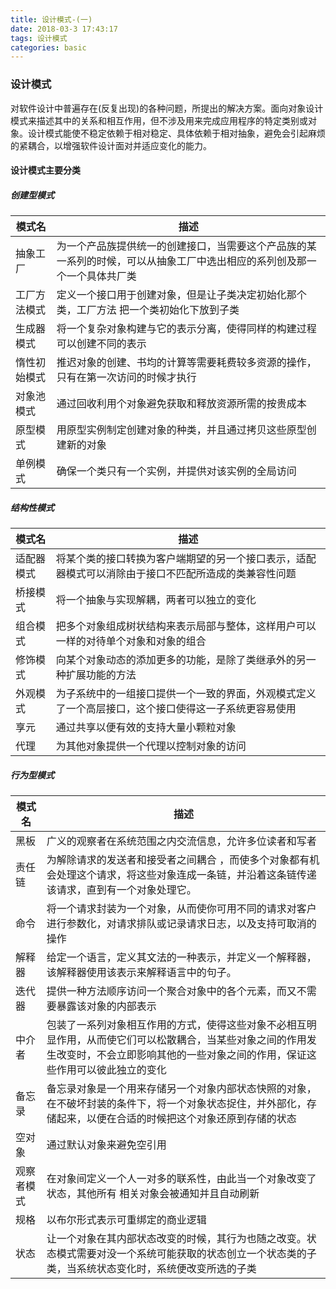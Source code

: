 ```yaml
---
title: 设计模式-(一)
date: 2018-03-3 17:43:17
tags: 设计模式
categories: basic
---
```

### 设计模式
对软件设计中普遍存在(反复出现)的各种问题，所提出的解决方案。面向对象设计模式来描述其中的关系和相互作用，但不涉及用来完成应用程序的特定类别或对象。设计模式能使不稳定依赖于相对稳定、具体依赖于相对抽象，避免会引起麻烦的紧耦合，以增强软件设计面对并适应变化的能力。
<!--more-->
####  设计模式主要分类
##### 创建型模式
模式名|描述
--|--
抽象工厂|为一个产品族提供统一的创建接口，当需要这个产品族的某一系列的时候，可以从抽象工厂中选出相应的系列创及那一个一个具体共厂类
工厂方法模式|定义一个接口用于创建对象，但是让子类决定初始化那个类，工厂方法 把一个类初始化下放到子类
生成器模式|将一个复杂对象构建与它的表示分离，使得同样的构建过程可以创建不同的表示
惰性初始模式|推迟对象的创建、书均的计算等需要耗费较多资源的操作，只有在第一次访问的时候才执行
对象池模式|通过回收利用个对象避免获取和释放资源所需的按贵成本
原型模式|用原型实例制定创建对象的种类，并且通过拷贝这些原型创建新的对象
单例模式|确保一个类只有一个实例，并提供对该实例的全局访问

##### 结构性模式
模式名|描述
--|--
适配器模式|将某个类的接口转换为客户端期望的另一个接口表示，适配器模式可以消除由于接口不匹配所造成的类兼容性问题
桥接模式|将一个抽象与实现解耦，两者可以独立的变化
组合模式|把多个对象组成树状结构来表示局部与整体，这样用户可以一样的对待单个对象和对象的组合
修饰模式|向某个对象动态的添加更多的功能，是除了类继承外的另一种扩展功能的方法
外观模式|为子系统中的一组接口提供一个一致的界面，外观模式定义了一个高层接口，这个接口使得这一子系统更容易使用
享元|通过共享以便有效的支持大量小颗粒对象
代理|为其他对象提供一个代理以控制对象的访问

##### 行为型模式
模式名|描述
--|--
黑板|广义的观察者在系统范围之内交流信息，允许多位读者和写者
责任链|为解除请求的发送者和接受者之间耦合 ，而使多个对象都有机会处理这个请求，将这些对象连成一条链，并沿着这条链传递该请求，直到有一个对象处理它。
命令|将一个请求封装为一个对象，从而使你可用不同的请求对客户进行参数化，对请求排队或记录请求日志，以及支持可取消的操作
解释器|给定一个语言，定义其文法的一种表示，并定义一个解释器，该解释器使用该表示来解释语言中的句子。
迭代器|提供一种方法顺序访问一个聚合对象中的各个元素，而又不需要暴露该对象的内部表示
中介者|包装了一系列对象相互作用的方式，使得这些对象不必相互明显作用，从而使它们可以松散耦合，当某些对象之间的作用发生改变时，不会立即影响其他的一些对象之间的作用，保证这些作用可以彼此独立的变化
备忘录|备忘录对象是一个用来存储另一个对象内部状态快照的对象，在不破坏封装的条件下，将一个对象状态捉住，并外部化，存储起来，以便在合适的时候把这个对象还原到存储的状态
空对象|通过默认对象来避免空引用
观察者模式|在对象间定义一个人一对多的联系性，由此当一个对象改变了状态，其他所有 相关对象会被通知并且自动刷新
规格|以布尔形式表示可重绑定的商业逻辑
状态|让一个对象在其内部状态改变的时候，其行为也随之改变。状态模式需要对没一个系统可能获取的状态创立一个状态类的子类，当系统状态变化时，系统便改变所选的子类
